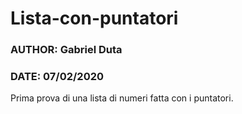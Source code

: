 # Lista-con-puntatori
### AUTHOR: **Gabriel Duta**  
### DATE: **07/02/2020**  

Prima prova di una lista di numeri fatta con i puntatori. 
